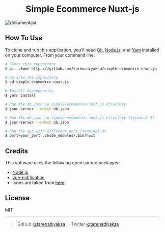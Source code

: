 
<h1 align="center">
  Simple Ecommerce Nuxt-js
  <br>
</h1>

![dokumentasi](https://user-images.githubusercontent.com/67718632/200154738-caf1dcd1-6d1f-4a8b-ba4e-bb0a1dae5a41.gif)

## How To Use

To clone and run this application, you'll need [Git](https://git-scm.com), [Node.js](https://nodejs.org/en/download/), and [Yarn](https://yarnpkg.com/getting-started/install) installed on your computer. From your command line:

```bash
# Clone this repository
$ git clone https://github.com/tarenadiyaksa/simple-ecommerce-nuxt.js

# Go into the repository
$ cd simple-ecommerce-nuxt.js

# Install dependencies
$ yarn install

# Run the db.json in simple-ecommerce-nuxt.js directory
$ json-server --watch db.json

# Run the db.json in simple-ecommerce-nuxt.js directory (terminal 1)
$ json-server --watch db.json

# Run the app with different port (terminal 2)
$ port=your_port ./node_modules/.bin/nuxt
```

## Credits

This software uses the following open source packages:

- [Node.js](https://nodejs.org/)
- [vue-notification](https://github.com/euvl/vue-notification)
- Icons are taken from [here](https://github.com/twbs/icons)

## License

MIT

---

> GitHub [@tarenadiyaksa](https://github.com/tarenadiyaksa) &nbsp;&middot;&nbsp;
> Twitter [@tarenadiyaksa](https://twitter.com/tarenadiyaksa)

